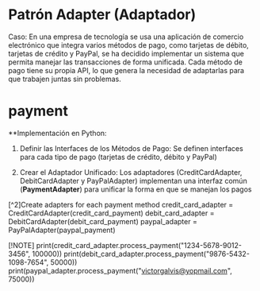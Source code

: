 # Patrón Adapter (Adaptador) 

Caso:
En una empresa de tecnología se usa una aplicación de comercio electrónico que integra varios métodos de pago, como tarjetas de débito, tarjetas de crédito y PayPal, se ha decidido implementar un sistema que permita manejar las transacciones de forma unificada. Cada método de pago tiene su propia API, lo que genera la necesidad de adaptarlas para que trabajen juntas sin problemas.


# payment 
**Implementación en Python: 


1. Definir las Interfaces de los Métodos de Pago:
Se definen interfaces para cada tipo de pago (tarjetas de crédito, débito y PayPal)

2. Crear el Adaptador Unificado:
Los adaptadores (CreditCardAdapter, DebitCardAdapter y PayPalAdapter) implementan una interfaz común (**PaymentAdapter**) para unificar la forma en que se manejan los pagos

<a name="Uso:"></a>

[^1]:Create instances of payment methods
credit_card_payment = CreditCardPayment()
debit_card_payment = DebitCardPayment()
paypal_payment = PayPalPayment()

[^2]Create adapters for each payment method
credit_card_adapter = CreditCardAdapter(credit_card_payment)
debit_card_adapter = DebitCardAdapter(debit_card_payment)
paypal_adapter = PayPalAdapter(paypal_payment)

[!NOTE]
print(credit_card_adapter.process_payment("1234-5678-9012-3456", 100000))
print(debit_card_adapter.process_payment("9876-5432-1098-7654", 50000))
print(paypal_adapter.process_payment("victorgalvis@yopmail.com", 75000))


